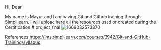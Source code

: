 Hi, Dear

My name is Mayur and I am having Git and Github training through Simplilearn. I will upload here all the resources used or created during the Certification.# project_final
![1669032573370](https://user-images.githubusercontent.com/115088509/218939876-5ad71a52-7d40-428d-8109-ca48f9b7a3d1.jpg)


References 
https://lms.simplilearn.com/courses/3942/Git-and-GitHub-Training/syllabus
